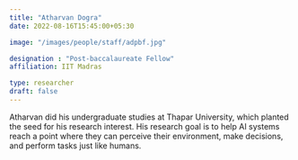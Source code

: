 ```yaml
---
title: "Atharvan Dogra"
date: 2022-08-16T15:45:00+05:30

image: "/images/people/staff/adpbf.jpg"

designation : "Post-baccalaureate Fellow"
affiliation: IIT Madras

type: researcher
draft: false
---
```


Atharvan did his undergraduate studies at Thapar University, which planted the seed for his research interest. His research goal is to help AI systems reach a point where they can perceive their environment, make decisions, and perform tasks just like humans.
